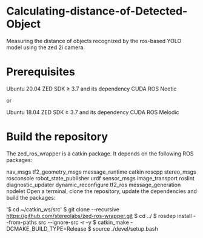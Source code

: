 # Calculating-distance-of-Detected-Object
 Measuring the distance of objects recognized by the ros-based YOLO model using the zed 2i camera.
# Prerequisites
Ubuntu 20.04
ZED SDK ≥ 3.7 and its dependency CUDA
ROS Noetic

or

Ubuntu 18.04
ZED SDK ≥ 3.7 and its dependency CUDA
ROS Melodic

# Build the repository
The zed_ros_wrapper is a catkin package. It depends on the following ROS packages:

nav_msgs
tf2_geometry_msgs
message_runtime
catkin
roscpp
stereo_msgs
rosconsole
robot_state_publisher
urdf
sensor_msgs
image_transport
roslint
diagnostic_updater
dynamic_reconfigure
tf2_ros
message_generation
nodelet
Open a terminal, clone the repository, update the dependencies and build the packages:

'$ cd ~/catkin_ws/src'
$ git clone --recursive https://github.com/stereolabs/zed-ros-wrapper.git
$ cd ../
$ rosdep install --from-paths src --ignore-src -r -y
$ catkin_make -DCMAKE_BUILD_TYPE=Release
$ source ./devel/setup.bash

